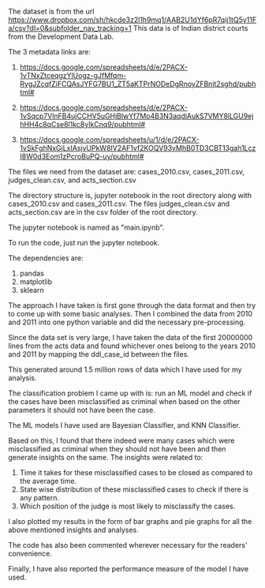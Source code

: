 The dataset is from the url https://www.dropbox.com/sh/hkcde3z2l1h9mq1/AAB2U1dYf6pR7qij1tQ5y11Fa/csv?dl=0&subfolder_nav_tracking=1
This data is of Indian district courts from the Development Data Lab.

The 3 metadata links are:
1. https://docs.google.com/spreadsheets/d/e/2PACX-1vTNxZtceqgzYlUogz-gJfMfqm-RygJZcqfZiFCQAsJYFG7BU1_ZT5aKTPrNODeDgRnoyZFBnjt2sghd/pubhtml#

2. https://docs.google.com/spreadsheets/d/e/2PACX-1vSqcp7VlnFB4ujCCHV5uGHjBlwYf7Mo4B3N3aqdiAukS7VMY8lLGU9ejhHH4c8qCse8l1kc8yIkCnq9/pubhtml#

3. https://docs.google.com/spreadsheets/u/1/d/e/2PACX-1vSkFghNxGjLxIAsjvUPkW8IV2AF1vf2KOQV93vMhB0TD3CBT13gah1LczI8W0d3Eom1zPcroBuPQ-uy/pubhtml#

The files we need from the dataset are: cases_2010.csv, cases_2011.csv, judges_clean.csv, and acts_section.csv

The directory structure is, jupyter notebook in the root directory along with cases_2010.csv and cases_2011.csv.
The files judges_clean.csv and acts_section.csv are in the csv folder of the root directory.

The jupyter notebook is named as "main.ipynb".

To run the code, just run the jupyter notebook.

The dependencies are:
1. pandas
2. matplotlib
3. sklearn

The approach I have taken is first gone through the data format and then try to come up with some basic analyses.
Then I combined the data from 2010 and 2011 into one python variable and did the necessary pre-processing.

Since the data set is very large, I have taken the data of the first 20000000 lines from the acts data and found whichever ones belong to the years 2010 and 2011 by mapping the ddl_case_id between the files.

This generated around 1.5 million rows of data which I have used for my analysis.

The classification problem I came up with is: run an ML model and check if the cases have been misclassified as criminal when based on the other parameters it should not have been the case.

The ML models I have used are Bayesian Classifier, and KNN Classifier.

Based on this, I found that there indeed were many cases which were misclassified as criminal when they should not have been and then generate insights on the same.
The insights were related to:
1. Time it takes for these misclassified cases to be closed as compared to the average time.
2. State wise distribution of these misclassified cases to check if there is any pattern.
3. Which position of the judge is most likely to misclassify the cases.

I also plotted my results in the form of bar graphs and pie graphs for all the above mentioned insights and analyses.

The code has also been commented wherever necessary for the readers' convenience.

Finally, I have also reported the performance measure of the model I have used.
